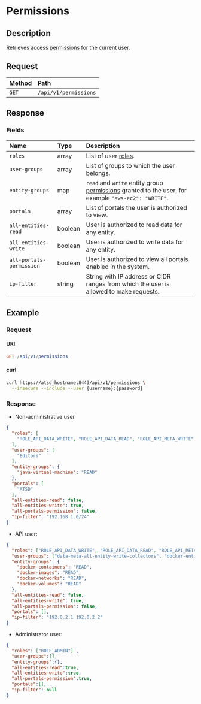 # Permissions

## Description

Retrieves access [permissions](../../../administration/user-authorization.md) for the current user.

## Request

| **Method** | **Path** |
|:---|:---|
| `GET` | `/api/v1/permissions` |

## Response

### Fields

| **Name** | **Type** | **Description** |
|:---|:---|:---|
| `roles`  | array | List of user [roles](../../../administration/user-authorization.md#api-roles). |
| `user-groups` | array | List of groups to which the user belongs.|
| `entity-groups` | map | `read` and `write` entity group  [permissions](../../../administration/user-authorization.md#entity-permissions) granted to the user, for example `"aws-ec2": "WRITE"`. |
| `portals`  | array | List of portals the user is authorized to view.|
| `all-entities-read` | boolean | User is authorized to read data for any entity.|
| `all-entities-write`  | boolean | User is authorized to write data for any entity.|
| `all-portals-permission`  | boolean | User is authorized to view all portals enabled in the system. |
| `ip-filter`| string| String with IP address or CIDR ranges from which the user is allowed to make requests. |

## Example

### Request

#### URI

```elm
GET /api/v1/permissions
```

#### curl

```bash
curl https://atsd_hostname:8443/api/v1/permissions \
  --insecure --include --user {username}:{password}
```

### Response

* Non-administrative user

```json
{
  "roles": [
    "ROLE_API_DATA_WRITE", "ROLE_API_DATA_READ", "ROLE_API_META_WRITE", "ROLE_API_META_READ"
  ],
  "user-groups": [
    "Editors"
  ],
  "entity-groups": {
    "java-virtual-machine": "READ"
  },
  "portals": [
    "ATSD"
  ],
  "all-entities-read": false,
  "all-entities-write": true,
  "all-portals-permission": false,
  "ip-filter": "192.168.1.0/24"
}
```

* API user:

```json
{
  "roles": ["ROLE_API_DATA_WRITE", "ROLE_API_DATA_READ", "ROLE_API_META_WRITE", "ROLE_API_META_READ"],
  "user-groups": ["data-meta-all-entity-write-collectors", "docker-entities-read"],
  "entity-groups": {
    "docker-containers": "READ",
    "docker-images": "READ",
    "docker-networks": "READ",
    "docker-volumes": "READ"
  },
  "all-entities-read": false,
  "all-entities-write": true,
  "all-portals-permission": false,
  "portals": [],
  "ip-filter": "192.0.2.1 192.0.2.2"
}
```

* Administrator user:

```json
{
  "roles": ["ROLE_ADMIN"] ,
  "user-groups":[],
  "entity-groups":{},
  "all-entities-read":true,
  "all-entities-write":true,
  "all-portals-permission":true,
  "portals":[],
  "ip-filter": null
}
```
